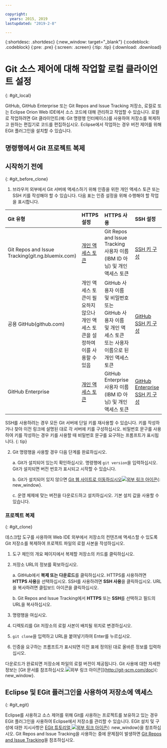 ```yaml
---

copyright:
  years: 2015, 2019
lastupdated: "2019-2-8"

---
```


{:shortdesc: .shortdesc}
{:new_window: target="_blank"}
{:codeblock: .codeblock}
{:pre: .pre}
{:screen: .screen}
{:tip: .tip}
{:download: .download}

# Git 소스 제어에 대해 작업할 로컬 클라이언트 설정
{: #git_local}


GitHub, GitHub Enterprise 또는 Git Repos and Issue Tracking 저장소, 로컬로 또는 Eclipse Orion Web IDE에서 소스 코드에 대해 관리하고 작업할 수 있습니다. 로컬로 작업하려면 Git 클라이언트(예: Git 명령행 인터페이스)를 사용하여 저장소를 복제하고 원하는 편집기로 코드를 편집하십시오. Eclipse에서 작업하는 경우 버전 제어를 위해 EGit 플러그인을 설치할 수 있습니다.

## 명령행에서 Git 프로젝트 복제


## 시작하기 전에
{: #git_before_clone}

1. 브라우저 외부에서 Git 서버에 액세스하기 위해 인증을 위한 개인 액세스 토큰 또는 SSH 키를 작성해야 할 수 있습니다. 다음 표는 인증 설정을 위해 수행해야 할 작업을 표시합니다.

|Git 유형  |HTTPS 설정 |HTTPS 사용 |SSH 설정 |
|:-----------|:-------------|:------------|:-------------|
|Git Repos and Issue Tracking(git.ng.bluemix.com) |[개인 액세스 토큰](/docs/services/ContinuousDelivery?topic=ContinuousDelivery-git_working#git_authentication) |Git Repos and Issue Tracking 사용자 이름(IBM ID 아님) 및 개인 액세스 토큰 |[SSH 키 구성](/docs/services/ContinuousDelivery?topic=ContinuousDelivery-git_working#git_authentication) |
|공용 GitHub(github.com) |개인 액세스 토큰이 필요하지 않으나 개인 액세스 토큰을 설정하여 이를 사용할 수 있음 |GitHub 사용자 이름 및 비밀번호 또는 GitHub 사용자 이름 및 개인 액세스 토큰 또는 사용자 이름으로 된 개인 액세스 토큰 |[GitHub SSH 키 구성](https://help.github.com/articles/generating-a-new-ssh-key-and-adding-it-to-the-ssh-agent/) |
|GitHub Enterprise |[개인 액세스 토큰](/docs/services/ghededicated?topic=ghededicated-gheded_getting_started#ghe_auth) |GitHub Enterprise 사용자 이름(IBM ID 아님) 및 개인 액세스 토큰 |[GitHub Enterprise SSH 키 구성](/docs/services/ghededicated?topic=ghededicated-gheded_getting_started#ghe_auth) |

SSH를 사용하려는 경우 모든 Git 서버에 단일 키를 재사용할 수 있습니다. 키를 작성하거나 찾아 이전 링크에 설명된 대로 각 서버에 키를 구성하십시오. 비밀번호 문구를 사용하여 키를 작성하는 경우 키를 사용할 때 비밀번호 문구를 요구하는 프롬프트가 표시됩니다.
{: tip}

2. Git 명령행을 사용할 경우 다음 단계를 완료하십시오.

    a. Git가 설치되어 있는지 확인하십시오. 명령행에 `git version`을 입력하십시오. Git가 설치되면 버전 번호가 표시되고 시작할 수 있습니다.

    b. Git가 설치되어 있지 않으면 [Git 웹 사이트로 이동하십시오![외부 링크 아이콘](../../icons/launch-glyph.svg "외부 링크 아이콘")](http://git-scm.com/downloads){: new_window}.

    c. 운영 체제에 맞는 버전을 다운로드하고 설치하십시오. 기본 설치 값을 사용할 수 있습니다.


### 프로젝트 복제
{: #git_clone}

데스크탑 도구를 사용하여 Web IDE 외부에서 저장소의 컨텐츠에 액세스할 수 있도록 Git 저장소를 복제하여 프로젝트 파일의 로컬 사본을 작성하십시오.

1. 도구 체인의 개요 페이지에서 복제할 저장소의 카드를 클릭하십시오.

2. 저장소 URL의 정보를 확보하십시오.

   a. GitHub에서 **복제 또는 다운로드**를 클릭하십시오. HTTPS를 사용하려면 **HTTPS 사용**을 선택하십시오.  SSH를 사용하려면 **SSH 사용**을 클릭하십시오. URL을 복사하려면 클립보드 아이콘을 클릭하십시오.

   b. Git Repos and Issue Tracking에서 **HTTPS** 또는 **SSH**를 선택하고 필드의 URL을 복사하십시오.

3. 명령행을 여십시오.

4. 디렉토리를 Git 저장소의 로컬 사본이 배치될 위치로 변경하십시오.

5. `git clone`을 입력하고 URL을 붙여넣기하여 Enter를 누르십시오.

6. 인증을 요구하는 프롬프트가 표시되면 이전 표에 정의된 대로 올바른 정보를 입력하십시오.


다운로드가 완료되면 저장소에 파일의 로컬 버전이 제공됩니다. Git 사용에 대한 자세한 정보는 [Git 문서를 참조하십시오.![외부 링크 아이콘](../../icons/launch-glyph.svg "외부 링크 아이콘")]](http://git-scm.com/doc){: new_window}.


## Eclipse 및 EGit 플러그인을 사용하여 저장소에 액세스
{: #git_egit}

Eclipse를 사용하고 소스 제어를 위해 Git를 사용하는 프로젝트를 보유하고 있는 경우 EGit 플러그인을 사용하여 Eclipse에서 저장소를 관리할 수 있습니다. EGit 설치 및 구성에 대한 지시사항은 [EGit 튜토리얼 ![외부 링크 아이콘](../../icons/launch-glyph.svg "외부 링크 아이콘")](http://eclipsesource.com/blogs/tutorials/egit-tutorial/){: new_window}을 참조하십시오.
Git Repos and Issue Tracking을 사용하는 중에 문제점이 발생하면 [Git Repos and Issue Tracking](/docs/services/ContinuousDelivery?topic=ContinuousDelivery-git_working#git_local)을 참조하십시오.

